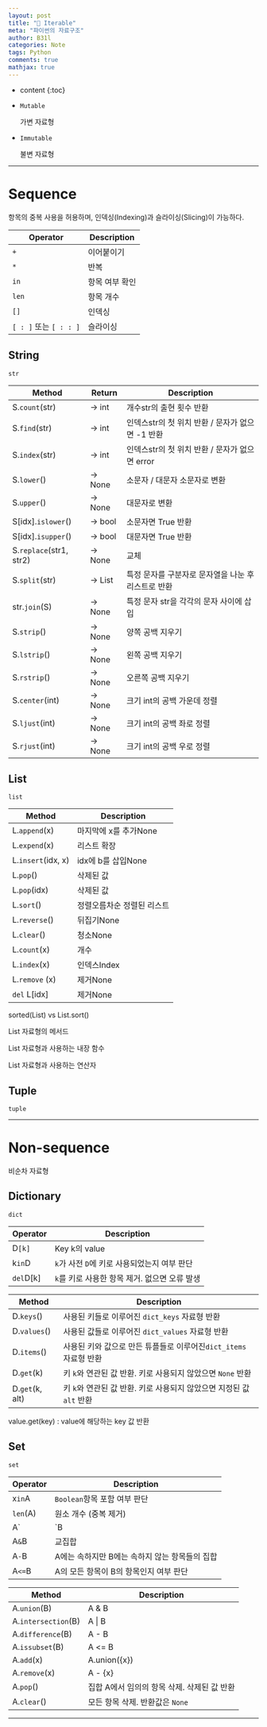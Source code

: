 ```yaml
---
layout: post
title: "📖 Iterable"
meta: "파이썬의 자료구조"
author: B31l
categories: Note
tags: Python
comments: true
mathjax: true
---
```




* content
{:toc}
- `Mutable` 

  가변 자료형

- `Immutable`  

  불변 자료형

---

# Sequence

항목의 중복 사용을 허용하며, 인덱싱(Indexing)과 슬라이싱(Slicing)이 가능하다.

| Operator               | Description    |
| ---------------------- | -------------- |
| `+`                    | 이어붙이기     |
| `*`                    | 반복           |
| `in`                   | 항목 여부 확인 |
| `len`                  | 항목 개수      |
| `[]`                   | 인덱싱         |
| `[ : ]` 또는 `[ : : ]` | 슬라이싱       |





##  String

`str`

| Method                  | Return  | Description                                         |
| ----------------------- | ------- | --------------------------------------------------- |
| S.`count`(str)          | -> int  | 개수str의 출현 횟수 반환                            |
| S.`find`(str)           | -> int  | 인덱스str의 첫 위치 반환 / 문자가 없으면 -1 반환    |
| S.`index`(str)          | -> int  | 인덱스str의 첫 위치 반환 / 문자가 없으면 error      |
| S.`lower`()             | -> None | 소문자 / 대문자    소문자로 변환                    |
| S.`upper`()             | -> None | 대문자로 변환                                       |
| S[idx].`islower`()      | -> bool | 소문자면 True 반환                                  |
| S[idx].`isupper`()      | -> bool | 대문자면 True 반환                                  |
| S.`replace`(str1, str2) | -> None | 교체                                                |
| S.`split`(str)          | -> List | 특정 문자를 구분자로 문자열을 나눈 후 리스트로 반환 |
| str.`join`(S)           | -> None | 특정 문자 str을 각각의 문자 사이에 삽입             |
| S.`strip`()             | -> None | 양쪽 공백 지우기                                    |
| S.`lstrip`()            | -> None | 왼쪽 공백 지우기                                    |
| S.`rstrip`()            | -> None | 오른쪽 공백 지우기                                  |
| S.`center`(int)         | -> None | 크기 int의 공백 가운데 정렬                         |
| S.`ljust`(int)          | -> None | 크기 int의 공백 좌로 정렬                           |
| S.`rjust`(int)          | -> None | 크기 int의 공백 우로 정렬                           |



## List

`list`

| Method             | Description                |
| ------------------ | -------------------------- |
| L.`append`(x)      | 마지막에 x를 추가None      |
| L.`expend`(x)      | 리스트 확장                |
| L.`insert`(idx, x) | idx에 b를 삽입None         |
| L.`pop`()          | 삭제된 값                  |
| L.`pop`(idx)       | 삭제된 값                  |
| L.`sort`()         | 정렬오름차순 정렬된 리스트 |
| L.`reverse`()      | 뒤집기None                 |
| L.`clear`()        | 청소None                   |
| L.`count`(x)       | 개수                       |
| L.`index`(x)       | 인덱스Index                |
| L.`remove` (x)     | 제거None                   |
| `del` L[idx]       | 제거None                   |

 sorted(List) vs List.sort()



List 자료형의 메서드

List 자료형과 사용하는 내장 함수

List 자료형과 사용하는 연산자



## Tuple

`tuple`





---

# Non-sequence

비순차 자료형





## Dictionary

`dict`

| Operator  | Description                                   |
| --------- | --------------------------------------------- |
| D`[k]`    | Key k의 value                                 |
| k`in`D    | `k`가 사전 `D`에 키로 사용되었는지 여부 판단  |
| `del`D[k] | `k`를 키로 사용한 항목 제거. 없으면 오류 발생 |

| Method          | Description                                                  |
| --------------- | ------------------------------------------------------------ |
| D.`keys`()      | 사용된 키들로 이루어진 `dict_keys` 자료형 반환               |
| D.`values`()    | 사용된 값들로 이루어진 `dict_values` 자료형 반환             |
| D.`items`()     | 사용된 키와 값으로 만든 튜플들로 이루어진`dict_items` 자료형 반환 |
| D.`get`(k)      | 키 `k`와 연관된 값 반환. 키로 사용되지 않았으면 `None` 반환  |
| D.`get`(k, alt) | 키 `k`와 연관된 값 반환. 키로 사용되지 않았으면 지정된 값 `alt` 반환 |

value.get(key) : value에 해당하는 key 값 반환



## Set

`set`

| Operator | Description                                    |
| -------- | ---------------------------------------------- |
| x`in`A   | `Boolean`항목 포함 여부 판단                   |
| `len`(A) | 원소 개수 (중복 제거)                          |
| A`|`B    | 합집합                                         |
| A`&`B    | 교집합                                         |
| A`-`B    | A에는 속하지만 B에는 속하지 않는 항목들의 집합 |
| A`<=`B   | A의 모든 항목이 B의 항목인지 여부 판단         |

| Method              | Description                                 |
| ------------------- | ------------------------------------------- |
| A.`union`(B)        | A & B                                       |
| A.`intersection`(B) | A \| B                                      |
| A.`difference`(B)   | A - B                                       |
| A.`issubset`(B)     | A <= B                                      |
| A.`add`(x)          | A.union({x})                                |
| A.`remove`(x)       | A - {x}                                     |
| A.`pop`()           | 집합 A에서 임의의 항목 삭제. 삭제된 값 반환 |
| A.`clear`()         | 모든 항목 삭제. 반환값은 `None`             |

---

